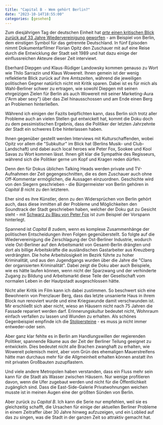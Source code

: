 ```yaml
---
title: "Capital B - Wem gehört Berlin?"
date: "2023-10-14T18:55:00"
categories: [gesehen]
---
```


Zum diesjährigen Tag der deutschen Einheit hat [*arte* einen kritischen Blick zurück auf 33 Jahre Wiedervereinigung geworfen](https://www.arte.tv/de/videos/RC-024312/capital-b/) - am Beispiel von Berlin, dem einstigen Symbol für das getrennte Deutschland. In fünf Episoden nimmt Dokumentarfilmer Florian Opitz den Zuschauer mit auf eine Reise durch die Entwicklung der Stadt seit 1989 und hat dazu einige der einflussreichen Akteure dieser Zeit interviewt.

Eberhard Diepgen und Klaus-Rüdiger Landowsky kommen genauso zu Wort wie Thilo Sarrazin und Klaus Wowereit. Ihnen gemein ist der wenig reflektierte Blick zurück auf ihre Amtszeiten, während die jeweiligen politischen Gegner natürlich nicht mit Kritik sparen. Dabei ist es für mich als Wahl-Berliner schwer zu ertragen, wie sowohl Diepgen mit seinen ehrgeizigen Zielen für Berlin als auch Wowereit mit seiner Marketing-Aura ("Arm aber sexy") über das Ziel hinausschossen und am Ende einen Berg an Problemen hinterließen.

Während ich einigen der Fazits beipflichten kann, dass Berlin sich trotz aller Probleme auch an vielen Stellen gut entwickelt hat,  kommt die Doku doch zu dem pessimistischen Ergebnis, dass die Politiker der letzten Jahrzehnte der Stadt ein schweres Erbe hinterlassen haben.

Ihnen gegenüber gestellt werden Interviews mit Kulturschaffenden, wobei Opitz vor allem die "Subkultur" im Blick hat (Berlins Musik- und Club-Landschaft) und dabei auch local heroes wie Peter Fox, Sookee und Kool Savas zu Wort kommen lässt. Ihnen gilt klar die Sympathie des Regisseurs, während sich die Politiker gerne um Kopf und Kragen reden dürfen.

Denn den für Dokus üblichen Talking Heads werden private und TV-Aufnahmen der Zeit gegengeschnitten, die es dem Zuschauer auch ohne Off-Kommentar ermöglichen, die Aussagen einzuordnen. Geschichte wird von den Siegern geschrieben - die Bürgermeister von Berlin gehören in *Capital B* nicht zu den letzteren.

Eher sind es ihre Künstler, denn zu den Widersprüchen von Berlin gehört auch, dass diese inmitten all der Probleme und Möglichkeiten  den Soundtrack der Stadt geschrieben haben, welcher der Doku gut zu Gesicht steht - mit [Schwarz zu Blau von Peter Fox](https://www.youtube.com/watch?v=yphwzD1XaBY) ist zum Beispiel der Vorspann hinterlegt.
 
Spannend ist *Capital B* zudem, wenn es komplexe Zusammenhänge der politischen Entscheidungen ihren Folgen gegenüberstellt. So folgte auf die Wiedervereinigung die Zerschlagung der Ost-Berliner Industrie, wodurch viele Ost-Berliner auf den Arbeitsmarkt von Gesamt-Berlin drängten und dort als billige Arbeitskräfte die ausländischen Gastarbeiter aus Kreuzberg verdrängten. Die hohe Arbeitslosigkeit im Bezirk führte zu hoher Kriminalität, und aus den Jugendgangs wurden über die Jahre die "Clans der organisierten Kriminalität". Dabei zeigt die Doku aber auch Beispiele, wie es hätte laufen können, wenn nicht der Sparzwang und der verhinderte Zugang zu Bildung und Arbeitsmarkt diese Teile der Gesellschaft vom normalen Leben in der Hautpstadt ausgeschlossen hätte.

Nicht aller Kritik im Film kann ich dabei zustimmen. So beschwert sich eine Bewohnerin von Prenzlauer Berg, dass das letzte unsanierte Haus in ihrem Block nun renoviert wurde und eine Kriegswunde damit verschwunden ist. Mir erschließt sich aber nicht, wieso an Häusern nicht nach 75 Jahren die Fassade repariert werden darf. Erinnerungskultur bedeutet nicht, Wohnraum einfach verfallen zu lassen und Wunden zu erhalten. Als schönes Gegenbeispiel empfinde ich die [Stolpersteine](https://www.stolpersteine-berlin.de) - es muss ja nicht immer entweder-oder sein.

Aber ganz klar fehlte es in Berlin am Handlungswillen der regierenden Politiker, spannende Räume aus der Zeit der Berliner Teilung geeignet zu entwickeln. Dies bedeutet nicht alle Brachen zwanghaft zu erhalten, wie Wowereit polemisch meint, aber vom Grün des ehemaligen Mauerstreifens hätte man durchaus mehr für die Allgmeinheit erhalten können anstatt ihn mit privaten Großbauten zuzupflastern.

Und viele andere Metropolen haben verstanden, dass ein Fluss mehr sein kann für die Stadt als Wasser zwischen Häusern. Nur wenige profitieren davon, wenn die Ufer zugebaut werden und nicht für die Öffentlichkeit zugänglich sind. Dass die East-Side-Galerie Privatwohnungen weichen musste ist in meinen Augen eine der größten Sünden von Berlin.

Aber zurück zu *Capital B*. Ich kann die Serie nur empfehlen, weil sie es gleichzeitig schafft, die Ursachen für einige der aktuellen Berliner Probleme in einem Zeitraffer über 30 Jahre hinweg aufzuzeigen, und ein Loblied auf das zu singen, was die Stadt in der ganzen Zeit so attraktiv gemacht hat.